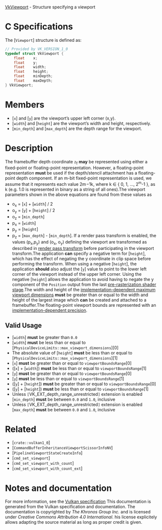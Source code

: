 [VkViewport](https://www.khronos.org/registry/vulkan/specs/1.3-extensions/man/html/VkViewport.html) - Structure specifying a viewport

# C Specifications
The [`Viewport`] structure is defined as:
```c
// Provided by VK_VERSION_1_0
typedef struct VkViewport {
    float    x;
    float    y;
    float    width;
    float    height;
    float    minDepth;
    float    maxDepth;
} VkViewport;
```

# Members
- [`x`] and [`y`] are the viewport’s upper left corner (x,y).
- [`width`] and [`height`] are the viewport’s width and height, respectively.
- [`min_depth`] and [`max_depth`] are the depth range for the viewport.

# Description
The framebuffer depth coordinate `z`<sub>f</sub> **may**  be represented using
either a fixed-point or floating-point representation.
However, a floating-point representation  **must**  be used if the depth/stencil
attachment has a floating-point depth component.
If an m-bit fixed-point representation is used, we assume that it
represents each value <span class="katex"><span class="katex-html" aria-hidden="true"><span class="base"><span class="strut" style="height:1.283439em;vertical-align:-0.403331em;"></span><span class="mord"><span class="mopen nulldelimiter"></span><span class="mfrac"><span class="vlist-t vlist-t2"><span class="vlist-r"><span class="vlist" style="height:0.8801079999999999em;"><span style="top:-2.655em;"><span class="pstrut" style="height:3em;"></span><span class="sizing reset-size6 size3 mtight"><span class="mord mtight"><span class="mord mtight"><span class="mord mtight">2</span><span class="msupsub"><span class="vlist-t"><span class="vlist-r"><span style="height:0.5935428571428571em;" class="vlist"><span style="top:-2.786em;margin-right:0.07142857142857144em;"><span class="pstrut" style="height:2.5em;"></span><span class="sizing reset-size3 size1 mtight"><span class="mord mathdefault mtight">m</span></span></span></span></span></span></span></span><span class="mbin mtight">−</span><span class="mord mtight">1</span></span></span></span><span style="top:-3.23em;"><span style="height:3em;" class="pstrut"></span><span style="border-bottom-width:0.04em;" class="frac-line"></span></span><span style="top:-3.394em;"><span class="pstrut" style="height:3em;"></span><span class="sizing reset-size6 size3 mtight"><span class="mord mtight"><span style="margin-right:0.03148em;" class="mord mathdefault mtight">k</span></span></span></span></span><span class="vlist-s">​</span></span><span class="vlist-r"><span style="height:0.403331em;" class="vlist"><span></span></span></span></span></span><span class="mclose nulldelimiter"></span></span></span></span></span>, where k ∈ {
0, 1, …​, 2<sup>m</sup>-1 }, as k (e.g. 1.0 is represented in binary as a
string of all ones).The viewport parameters shown in the above equations are found from these
values as
* o<sub>x</sub> = [`x`] +  [`width`] / 2
* o<sub>y</sub> = [`y`] +  [`height`] / 2
* o<sub>z</sub> = [`min_depth`]
* p<sub>x</sub> = [`width`]
* p<sub>y</sub> = [`height`]
* p<sub>z</sub> = [`max_depth`] - [`min_depth`].
If a render pass transform is enabled, the values (p<sub>x</sub>,p<sub>y</sub>) and
(o<sub>x</sub>, o<sub>y</sub>) defining the viewport are transformed as described in
[render pass transform](https://www.khronos.org/registry/vulkan/specs/1.3-extensions/html/vkspec.html#vertexpostproc-renderpass-transform) before
participating in the viewport transform.The application  **can**  specify a negative term for [`height`], which has the
effect of negating the y coordinate in clip space before performing the
transform.
When using a negative [`height`], the application  **should**  also adjust the
[`y`] value to point to the lower left corner of the viewport instead of
the upper left corner.
Using the negative [`height`] allows the application to avoid having to
negate the y component of the `Position` output from the last
[pre-rasterization shader
stage](https://www.khronos.org/registry/vulkan/specs/1.3-extensions/html/vkspec.html#pipeline-graphics-subsets-pre-rasterization).The width and height of the [implementation-dependent maximum viewport dimensions](https://www.khronos.org/registry/vulkan/specs/1.3-extensions/html/vkspec.html#limits-maxViewportDimensions) **must**  be greater than
or equal to the width and height of the largest image which  **can**  be created
and attached to a framebuffer.The floating-point viewport bounds are represented with an
[implementation-dependent precision](https://www.khronos.org/registry/vulkan/specs/1.3-extensions/html/vkspec.html#limits-viewportSubPixelBits).
## Valid Usage
-  [`width`] **must**  be greater than `0.0`
-  [`width`] **must**  be less than or equal to [`PhysicalDeviceLimits::max_viewport_dimensions`][0]
-    The absolute value of [`height`] **must**  be less than or equal to [`PhysicalDeviceLimits::max_viewport_dimensions`][1]
-  [`x`] **must**  be greater than or equal to `viewportBoundsRange`[0]
-  ([`x`] +  [`width`]) **must**  be less than or equal to `viewportBoundsRange`[1]
-  [`y`] **must**  be greater than or equal to `viewportBoundsRange`[0]
-  [`y`] **must**  be less than or equal to `viewportBoundsRange`[1]
-  ([`y`] +  [`height`]) **must**  be greater than or equal to `viewportBoundsRange`[0]
-  ([`y`] +  [`height`]) **must**  be less than or equal to `viewportBoundsRange`[1]
-    Unless `[`VK_EXT_depth_range_unrestricted`]` extension is enabled [`min_depth`] **must**  be between `0.0` and `1.0`, inclusive
-    Unless `[`VK_EXT_depth_range_unrestricted`]` extension is enabled [`max_depth`] **must**  be between `0.0` and `1.0`, inclusive

# Related
- [`crate::vulkan1_0`]
- [`CommandBufferInheritanceViewportScissorInfoNV`]
- [`PipelineViewportStateCreateInfo`]
- [`cmd_set_viewport`]
- [`cmd_set_viewport_with_count`]
- [`cmd_set_viewport_with_count_ext`]

# Notes and documentation
For more information, see the [Vulkan specification](https://www.khronos.org/registry/vulkan/specs/1.3-extensions/html/vkspec.html)
This documentation is generated from the Vulkan specification and documentation.
The documentation is copyrighted by *The Khronos Group Inc.* and is licensed under *Creative Commons Attribution 4.0 International*.
his license explicitely allows adapting the source material as long as proper credit is given.
        